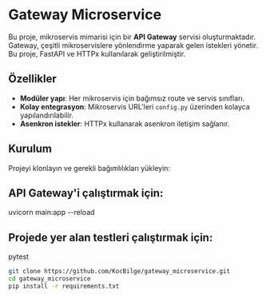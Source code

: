 # Gateway Microservice

Bu proje, mikroservis mimarisi için bir **API Gateway** servisi oluşturmaktadır. Gateway, çeşitli mikroservislere yönlendirme yaparak gelen istekleri yönetir. Bu proje, FastAPI ve HTTPx kullanılarak geliştirilmiştir.

## Özellikler

- **Modüler yapı**: Her mikroservis için bağımsız route ve servis sınıfları.
- **Kolay entegrasyon**: Mikroservis URL'leri `config.py` üzerinden kolayca yapılandırılabilir.
- **Asenkron istekler**: HTTPx kullanarak asenkron iletişim sağlanır.

## Kurulum

Projeyi klonlayın ve gerekli bağımlılıkları yükleyin:

## API Gateway'i çalıştırmak için:
  uvicorn main:app --reload
## Projede yer alan testleri çalıştırmak için:
  pytest

```bash
git clone https://github.com/KocBilge/gateway_microservice.git
cd gateway_microservice
pip install -r requirements.txt

